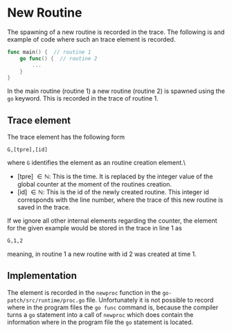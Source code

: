 # New Routine
The spawning of a new routine is recorded in the trace. The following is 
and example of code where such an trace element is recorded.
```go
func main() {  // routine 1
    go func() {  // routine 2
        ...
    }
}
```
In the main routine (routine 1) a new routine (routine 2) is spawned using the 
`go` keyword.
This is recorded in the trace of routine 1.

## Trace element
The trace element has the following form 
```
G,[tpre],[id]
```
where `G` identifies the element as an routine creation element.\
- [tpre] $\in \mathbb N$: This is the time. It is replaced by the integer value of the global counter at the moment of the routines creation.
- [id] $\in \mathbb N$: This is the id of the newly created routine. This integer id corresponds with
the line number, where the trace of this new routine is saved in the trace.

If we ignore all other internal elements regarding the counter, the element for 
the given example would be stored in the trace in line 1 as
```txt
G,1,2
```
meaning, in routine 1 a new routine with id 2 was created at time 1.


## Implementation
The element is recorded in the `newproc` function in the `go-patch/src/runtime/proc.go` file. Unfortunately it is not possible to record where in the program 
files the `go func` command is, because the compiler turns a `go` statement into a call of `newproc` which does contain the information where in the program
file the `go` statement is located.